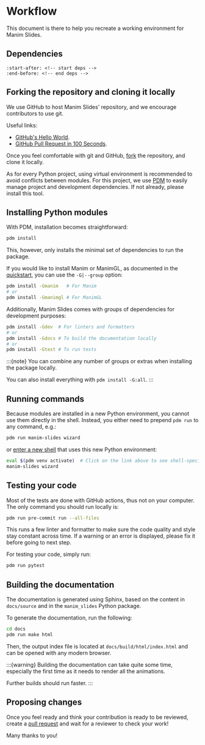 # Workflow

This document is there to help you recreate a working environment for Manim Slides.

## Dependencies

```{include} ../installation.md
:start-after: <!-- start deps -->
:end-before: <!-- end deps -->
```

## Forking the repository and cloning it locally

We use GitHub to host Manim Slides' repository, and we encourage contributors to use git.

Useful links:

* [GitHub's Hello World](https://docs.github.com/en/get-started/quickstart/hello-world).
* [GitHub Pull Request in 100 Seconds](https://www.youtube.com/watch?v=8lGpZkjnkt4&ab_channel=Fireship).

Once you feel comfortable with git and GitHub,
[fork](https://github.com/jeertmans/manim-slides/fork)
the repository, and clone it locally.

As for every Python project, using virtual environment is recommended to avoid
conflicts between modules.
For this project, we use [PDM](https://pdm-project.org/) to easily manage project
and development dependencies. If not already, please install this tool.

## Installing Python modules

With PDM, installation becomes straightforward:

```bash
pdm install
```

This, however, only installs the minimal set of dependencies to run the package.

If you would like to install Manim or ManimGL,
as documented in the [quickstart](/quickstart.html),
you can use the `-G|--group` option:

```bash
pdm install -Gmanim   # For Manim
# or
pdm install -Gmanimgl # For ManimGL
```

Additionally, Manim Slides comes with groups of dependencies for development purposes:

```bash
pdm install -Gdev  # For linters and formatters
# or
pdm install -Gdocs # To build the documentation locally
# or
pdm install -Gtest # To run tests
```

:::{note}
You can combine any number of groups or extras when installing the package locally.

You can also install everything with `pdm install -G:all`.
:::

## Running commands

Because modules are installed in a new Python environment,
you cannot use them directly in the shell.
Instead, you either need to prepend `pdm run` to any command, e.g.:

```bash
pdm run manim-slides wizard
```

or [enter a new shell](https://pdm-project.org/latest/usage/venv/#activate-a-virtualenv)
that uses this new Python environment:

```bash
eval $(pdm venv activate)  # Click on the link above to see shell-specific command
manim-slides wizard
```

## Testing your code

Most of the tests are done with GitHub actions, thus not on your computer.
The only command you should run locally is:

```bash
pdm run pre-commit run --all-files
```

This runs a few linter and formatter to make sure the code quality and style stay
constant across time.
If a warning or an error is displayed, please fix it before going to next step.

For testing your code, simply run:

```bash
pdm run pytest
```

## Building the documentation

The documentation is generated using Sphinx, based on the content
in `docs/source` and in the `manim_slides` Python package.

To generate the documentation, run the following:

```bash
cd docs
pdm run make html
```

Then, the output index file is located at `docs/build/html/index.html` and
can be opened with any modern browser.

:::{warning}
Building the documentation can take quite some time, especially
the first time as it needs to render all the animations.

Further builds should run faster.
:::

## Proposing changes

Once you feel ready and think your contribution is ready to be reviewed,
create a [pull request](https://github.com/jeertmans/manim-slides/pulls)
and wait for a reviewer to check your work!

Many thanks to you!
